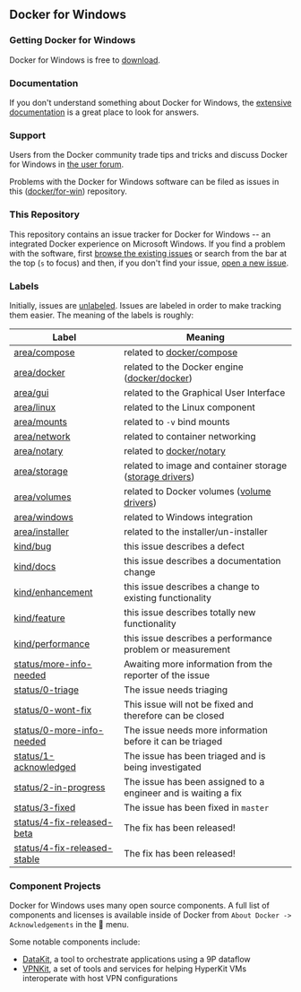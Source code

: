 ## Docker for Windows

### Getting Docker for Windows

Docker for Windows is free to [download](https://www.docker.com/products/docker#/windows).

### Documentation

If you don't understand something about Docker for Windows, the [extensive
documentation](https://docs.docker.com/docker-for-windows/) is a great place
to look for answers.

### Support

Users from the Docker community trade tips and tricks and discuss Docker
for Windows in [the user forum](https://forums.docker.com/c/docker-for-windows).

Problems with the Docker for Windows software can be filed as issues in this
([docker/for-win](https://github.com/docker/for-win)) repository.

### This Repository

This repository contains an issue tracker for Docker for Windows -- an
integrated Docker experience on Microsoft Windows. If you find a problem
with the software, first [browse the existing
issues](https://github.com/docker/for-win/issues) or search from the bar
at the top (`s` to focus) and then, if you don't find your issue, [open
a new issue](https://github.com/docker/for-win/issues/new).

### Labels

Initially, issues are
[unlabeled](https://github.com/docker/for-win/issues?q=is%3Aopen+is%3Aissue+no%3Alabel). Issues
are labeled in order to make tracking them easier. The meaning of the
labels is roughly:

| Label            | Meaning                                            |
|------------------|----------------------------------------------------|
| [area/compose](https://github.com/docker/for-win/labels/area/compose)     | related to [docker/compose](https://github.com/docker/compose) |
| [area/docker](https://github.com/docker/for-win/labels/area/docker)      | related to the Docker engine ([docker/docker](https://github.com/docker/docker)) |
| [area/gui](https://github.com/docker/for-win/labels/area/gui)         | related to the Graphical User Interface |
| [area/linux](https://github.com/docker/for-win/labels/area/linux)       | related to the Linux component |
| [area/mounts](https://github.com/docker/for-win/labels/area/mounts)      | related to `-v` bind mounts |
| [area/network](https://github.com/docker/for-win/labels/area/network)     | related to container networking |
| [area/notary](https://github.com/docker/for-win/labels/area/notary)      | related to [docker/notary](https://github.com/docker/notary) |
| [area/storage](https://github.com/docker/for-win/labels/area/storage)     | related to image and container storage ([storage drivers](https://docs.docker.com/engine/userguide/storagedriver/imagesandcontainers/)) |
| [area/volumes](https://github.com/docker/for-win/labels/area/volumes)     | related to Docker volumes ([volume drivers](https://docs.docker.com/engine/reference/commandline/volume_create/)) |
| [area/windows](https://github.com/docker/for-win/labels/area/windows)         | related to Windows integration |
| [area/installer](https://github.com/docker/for-win/labels/area/installer)         | related to the installer/un-installer |
| [kind/bug](https://github.com/docker/for-win/labels/kind/bug)         | this issue describes a defect |
| [kind/docs](https://github.com/docker/for-win/labels/kind/docs)        | this issue describes a documentation change |
| [kind/enhancement](https://github.com/docker/for-win/labels/kind/enhancement) | this issue describes a change to existing functionality |
| [kind/feature](https://github.com/docker/for-win/labels/kind/feature)     | this issue describes totally new functionality |
| [kind/performance](https://github.com/docker/for-win/labels/kind/performance) | this issue describes a performance problem or measurement |
| [status/more-info-needed](https://github.com/docker/for-win/labels/status/more-info-needed) | Awaiting more information from the reporter of the issue |
| [status/0-triage](https://github.com/docker/for-win/labels/status/0-triage) | The issue needs triaging |
| [status/0-wont-fix](https://github.com/docker/for-win/labels/status/0-wont-fix) | This issue will not be fixed and therefore can be closed |
| [status/0-more-info-needed](https://github.com/docker/for-win/labels/status/0-more-info-needed) | The issue needs more information before it can be triaged |
| [status/1-acknowledged](https://github.com/docker/for-win/labels/status/1-acknowledged) | The issue has been triaged and is being investigated |
| [status/2-in-progress](https://github.com/docker/for-win/labels/status/2-in-progress) | The issue has been assigned to a engineer and is waiting a fix |
| [status/3-fixed](https://github.com/docker/for-win/labels/status/3-fixed) | The issue has been fixed in `master` |
| [status/4-fix-released-beta](https://github.com/docker/for-win/labels/status/4-fix-released-beta) | The fix has been released! |
| [status/4-fix-released-stable](https://github.com/docker/for-win/labels/status/4-fix-released-stable) | The fix has been released! |

### Component Projects

Docker for Windows uses many open source components. A full list of
components and licenses is available inside of Docker from `About Docker
-> Acknowledgements` in the :whale: menu.

Some notable components include:

 * [DataKit](https://github.com/docker/datakit/), a tool to orchestrate
   applications using a 9P dataflow
 * [VPNKit](https://github.com/docker/vpnkit), a set of tools and
   services for helping HyperKit VMs interoperate with host VPN
   configurations
